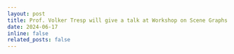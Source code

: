 ```yaml
---
layout: post
title: Prof. Volker Tresp will give a talk at Workshop on Scene Graphs and Graph Representation Learning @ CVPR 2024
date: 2024-06-17 
inline: false
related_posts: false
---
```

